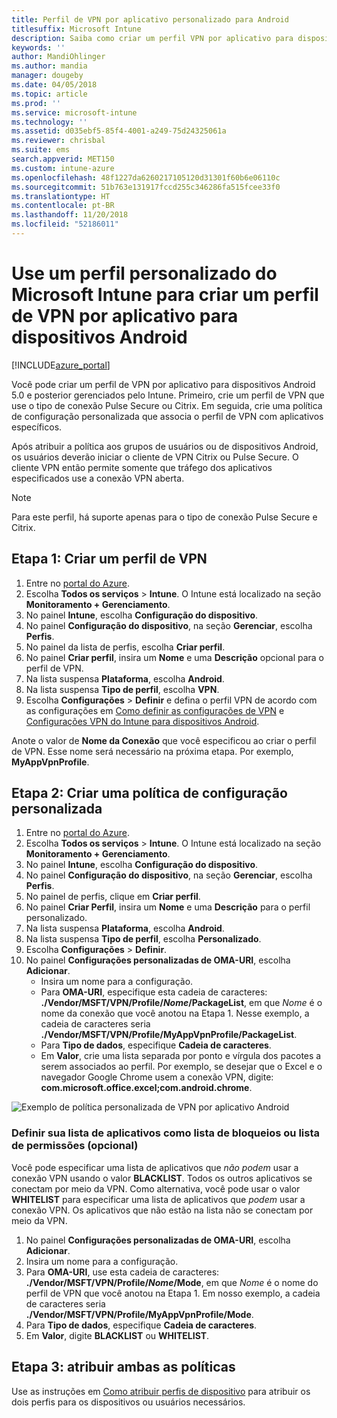 ```yaml
---
title: Perfil de VPN por aplicativo personalizado para Android
titlesuffix: Microsoft Intune
description: Saiba como criar um perfil VPN por aplicativo para dispositivos Android gerenciados pelo Microsoft Intune.
keywords: ''
author: MandiOhlinger
ms.author: mandia
manager: dougeby
ms.date: 04/05/2018
ms.topic: article
ms.prod: ''
ms.service: microsoft-intune
ms.technology: ''
ms.assetid: d035ebf5-85f4-4001-a249-75d24325061a
ms.reviewer: chrisbal
ms.suite: ems
search.appverid: MET150
ms.custom: intune-azure
ms.openlocfilehash: 48f1227da6260217105120d31301f60b6e06110c
ms.sourcegitcommit: 51b763e131917fccd255c346286fa515fcee33f0
ms.translationtype: HT
ms.contentlocale: pt-BR
ms.lasthandoff: 11/20/2018
ms.locfileid: "52186011"
---
```

# <a name="use-a-microsoft-intune-custom-profile-to-create-a-per-app-vpn-profile-for-android-devices"></a>Use um perfil personalizado do Microsoft Intune para criar um perfil de VPN por aplicativo para dispositivos Android

[!INCLUDE[azure_portal](./includes/azure_portal.md)]

Você pode criar um perfil de VPN por aplicativo para dispositivos Android 5.0 e posterior gerenciados pelo Intune. Primeiro, crie um perfil de VPN que use o tipo de conexão Pulse Secure ou Citrix. Em seguida, crie uma política de configuração personalizada que associa o perfil de VPN com aplicativos específicos.

Após atribuir a política aos grupos de usuários ou de dispositivos Android, os usuários deverão iniciar o cliente de VPN Citrix ou Pulse Secure. O cliente VPN então permite somente que tráfego dos aplicativos especificados use a conexão VPN aberta.

> [!NOTE]
>
> Para este perfil, há suporte apenas para o tipo de conexão Pulse Secure e Citrix.


## <a name="step-1-create-a-vpn-profile"></a>Etapa 1: Criar um perfil de VPN


1. Entre no [portal do Azure](https://portal.azure.com).
2. Escolha **Todos os serviços** > **Intune**. O Intune está localizado na seção **Monitoramento + Gerenciamento**.
3. No painel **Intune**, escolha **Configuração do dispositivo**.
2. No painel **Configuração do dispositivo**, na seção **Gerenciar**, escolha **Perfis**.
2. No painel da lista de perfis, escolha **Criar perfil**.
3. No painel **Criar perfil**, insira um **Nome** e uma **Descrição** opcional para o perfil de VPN.
4. Na lista suspensa **Plataforma**, escolha **Android**.
5. Na lista suspensa **Tipo de perfil**, escolha **VPN**.
3. Escolha **Configurações** > **Definir** e defina o perfil VPN de acordo com as configurações em [Como definir as configurações de VPN](vpn-settings-configure.md) e [Configurações VPN do Intune para dispositivos Android](vpn-settings-android.md).

Anote o valor de **Nome da Conexão** que você especificou ao criar o perfil de VPN. Esse nome será necessário na próxima etapa. Por exemplo, **MyAppVpnProfile**.

## <a name="step-2-create-a-custom-configuration-policy"></a>Etapa 2: Criar uma política de configuração personalizada

1. Entre no [portal do Azure](https://portal.azure.com).
2. Escolha **Todos os serviços** > **Intune**. O Intune está localizado na seção **Monitoramento + Gerenciamento**.
3. No painel **Intune**, escolha **Configuração do dispositivo**.
2. No painel **Configuração do dispositivo**, na seção **Gerenciar**, escolha **Perfis**.
3. No painel de perfis, clique em **Criar perfil**.
4. No painel **Criar Perfil**, insira um **Nome** e uma **Descrição** para o perfil personalizado.
5. Na lista suspensa **Plataforma**, escolha **Android**.
6. Na lista suspensa **Tipo de perfil**, escolha **Personalizado**.
7. Escolha **Configurações** > **Definir**.
3. No painel **Configurações personalizadas de OMA-URI**, escolha **Adicionar**.
    - Insira um nome para a configuração.
    - Para **OMA-URI**, especifique esta cadeia de caracteres: **./Vendor/MSFT/VPN/Profile/*Nome*/PackageList**, em que *Nome* é o nome da conexão que você anotou na Etapa 1. Nesse exemplo, a cadeia de caracteres seria **./Vendor/MSFT/VPN/Profile/MyAppVpnProfile/PackageList**.
    - Para **Tipo de dados**, especifique **Cadeia de caracteres**.
    - Em **Valor**, crie uma lista separada por ponto e vírgula dos pacotes a serem associados ao perfil. Por exemplo, se desejar que o Excel e o navegador Google Chrome usem a conexão VPN, digite: **com.microsoft.office.excel;com.android.chrome**.

![Exemplo de política personalizada de VPN por aplicativo Android](./media/android_per_app_vpn_oma_uri.png)

### <a name="set-your-app-list-to-blacklist-or-whitelist-optional"></a>Definir sua lista de aplicativos como lista de bloqueios ou lista de permissões (opcional)
  Você pode especificar uma lista de aplicativos que *não podem* usar a conexão VPN usando o valor **BLACKLIST**. Todos os outros aplicativos se conectam por meio da VPN.
Como alternativa, você pode usar o valor **WHITELIST** para especificar uma lista de aplicativos que *podem* usar a conexão VPN. Os aplicativos que não estão na lista não se conectam por meio da VPN.
  1.    No painel **Configurações personalizadas de OMA-URI**, escolha **Adicionar**.
  2.    Insira um nome para a configuração.
  3.    Para **OMA-URI**, use esta cadeia de caracteres: **./Vendor/MSFT/VPN/Profile/*Nome*/Mode**, em que *Nome* é o nome do perfil de VPN que você anotou na Etapa 1. Em nosso exemplo, a cadeia de caracteres seria **./Vendor/MSFT/VPN/Profile/MyAppVpnProfile/Mode**.
  4.    Para **Tipo de dados**, especifique **Cadeia de caracteres**.
  5.    Em **Valor**, digite **BLACKLIST** ou **WHITELIST**.



## <a name="step-3-assign-both-policies"></a>Etapa 3: atribuir ambas as políticas

Use as instruções em [Como atribuir perfis de dispositivo](device-profile-assign.md) para atribuir os dois perfis para os dispositivos ou usuários necessários.
